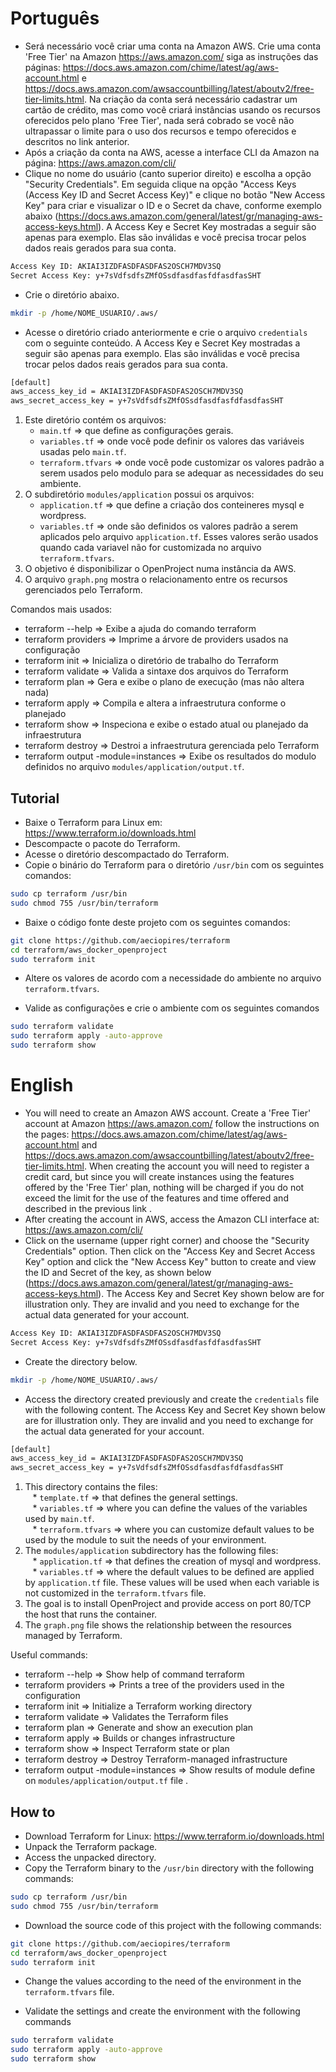 # Português

* Será necessário você criar uma conta na Amazon AWS. Crie uma conta 'Free Tier' na Amazon https://aws.amazon.com/ siga as instruções das páginas: https://docs.aws.amazon.com/chime/latest/ag/aws-account.html e https://docs.aws.amazon.com/awsaccountbilling/latest/aboutv2/free-tier-limits.html. Na criação da conta será necessário cadastrar um cartão de crédito, mas como você criará instâncias usando os recursos oferecidos pelo plano 'Free Tier', nada será cobrado se você não ultrapassar o limite para o uso dos recursos e tempo oferecidos e descritos no link anterior.
* Após a criação da conta na AWS, acesse a interface CLI da Amazon na página: https://aws.amazon.com/cli/
* Clique no nome do usuário (canto superior direito) e escolha a opção "Security Credentials". Em seguida clique na opção "Access Keys (Access Key ID and Secret Access Key)" e clique no botão "New Access Key" para criar e visualizar o ID e o Secret da chave, conforme exemplo abaixo (https://docs.aws.amazon.com/general/latest/gr/managing-aws-access-keys.html). A Access Key e Secret Key mostradas a seguir são apenas para exemplo. Elas são inválidas e você precisa trocar pelos dados reais gerados para sua conta.

```bash
Access Key ID: AKIAI3IZDFASDFASDFAS2OSCH7MDV3SQ
Secret Access Key: y+7sVdfsdfsZMfOSsdfasdfasfdfasdfasSHT
```

* Crie o diretório abaixo.

```bash
mkdir -p /home/NOME_USUARIO/.aws/
```

* Acesse o diretório criado anteriormente e crie o arquivo ``credentials`` com o seguinte conteúdo. A Access Key e Secret Key mostradas a seguir são apenas para exemplo. Elas são inválidas e você precisa trocar pelos dados reais gerados para sua conta.

```bash
[default]
aws_access_key_id = AKIAI3IZDFASDFASDFAS2OSCH7MDV3SQ
aws_secret_access_key = y+7sVdfsdfsZMfOSsdfasdfasfdfasdfasSHT
```

1. Este diretório contém os arquivos:
   * ``main.tf``          => que define as configurações gerais. 
   * ``variables.tf``     => onde você pode definir os valores das variáveis
usadas pelo ``main.tf``.
   * ``terraform.tfvars`` => onde você pode customizar os valores padrão 
a serem usados pelo modulo para se adequar as necessidades do seu ambiente.
2. O subdiretório ``modules/application`` possui os arquivos:
   * ``application.tf`` => que define a criação dos conteineres mysql e 
wordpress.
   * ``variables.tf``   => onde são definidos os valores padrão a serem 
aplicados pelo arquivo ``application.tf``. Esses valores serão usados quando 
cada variavel não for customizada no arquivo ``terraform.tfvars``.
3. O objetivo é disponibilizar o OpenProject numa instância da AWS.
4. O arquivo ``graph.png`` mostra o relacionamento entre os recursos gerenciados pelo Terraform.

Comandos mais usados:

* terraform --help    => Exibe a ajuda do comando terraform<br>
* terraform providers => Imprime a árvore de providers usados na configuração<br>
* terraform init      => Inicializa o diretório de trabalho do Terraform<br>
* terraform validate  => Valida a sintaxe dos arquivos do Terraform<br>
* terraform plan      => Gera e exibe o plano de execução (mas não altera nada) <br>
* terraform apply     => Compila e altera a infraestrutura conforme o planejado<br>
* terraform show      => Inspeciona e exibe o estado atual ou planejado da infraestrutura<br>
* terraform destroy   => Destroi a infraestrutura gerenciada pelo Terraform<br>
* terraform output -module=instances => Exibe os resultados do modulo definidos no arquivo ``modules/application/output.tf``.

## Tutorial

* Baixe o Terraform para Linux em: https://www.terraform.io/downloads.html
* Descompacte o pacote do Terraform.
* Acesse o diretório descompactado do Terraform.
* Copie o binário do Terraform para o diretório ``/usr/bin`` com os seguintes comandos:

```bash
sudo cp terraform /usr/bin
sudo chmod 755 /usr/bin/terraform
```

* Baixe o código fonte deste projeto com os seguintes comandos:

```bash
git clone https://github.com/aeciopires/terraform
cd terraform/aws_docker_openproject
sudo terraform init
```

* Altere os valores de acordo com a necessidade do ambiente no arquivo ``terraform.tfvars``.

* Valide as configurações e crie o ambiente com os seguintes comandos

```bash
sudo terraform validate
sudo terraform apply -auto-approve
sudo terraform show
```

# English

* You will need to create an Amazon AWS account. Create a 'Free Tier' account at Amazon https://aws.amazon.com/ follow the instructions on the pages: https://docs.aws.amazon.com/chime/latest/ag/aws-account.html and https://docs.aws.amazon.com/awsaccountbilling/latest/aboutv2/free-tier-limits.html. When creating the account you will need to register a credit card, but since you will create instances using the features offered by the 'Free Tier' plan, nothing will be charged if you do not exceed the limit for the use of the features and time offered and described in the previous link .
* After creating the account in AWS, access the Amazon CLI interface at: https://aws.amazon.com/cli/
* Click on the username (upper right corner) and choose the "Security Credentials" option. Then click on the "Access Key and Secret Access Key" option and click the "New Access Key" button to create and view the ID and Secret of the key, as shown below (https://docs.aws.amazon.com/general/latest/gr/managing-aws-access-keys.html). The Access Key and Secret Key shown below are for illustration only. They are invalid and you need to exchange for the actual data generated for your account.

```bash
Access Key ID: AKIAI3IZDFASDFASDFAS2OSCH7MDV3SQ
Secret Access Key: y+7sVdfsdfsZMfOSsdfasdfasfdfasdfasSHT
```

* Create the directory below.

```bash
mkdir -p /home/NOME_USUARIO/.aws/
```

* Access the directory created previously and create the ``credentials`` file with the following content. The Access Key and Secret Key shown below are for illustration only. They are invalid and you need to exchange for the actual data generated for your account.

```bash
[default]
aws_access_key_id = AKIAI3IZDFASDFASDFAS2OSCH7MDV3SQ
aws_secret_access_key = y+7sVdfsdfsZMfOSsdfasdfasfdfasdfasSHT
```

1. This directory contains the files:<br>
   * ``template.tf``      => that defines the general settings.<br>
   * ``variables.tf``     => where you can define the values of the variables
used by ``main.tf``.<br>
   * ``terraform.tfvars`` => where you can customize default values
to be used by the module to suit the needs of your environment.
2. The ``modules/application`` subdirectory has the following files:<br>
   * ``application.tf`` => that defines the creation of mysql and wordpress.<br>
   * ``variables.tf``   => where the default values to be defined are applied by 
``application.tf`` file. These values will be used when
each variable is not customized in the ``terraform.tfvars`` file.<br>
3. The goal is to install OpenProject and provide access on port 80/TCP the host 
that runs the container.<br>
4. The ``graph.png`` file shows the relationship between the resources managed by Terraform.

Useful commands:

* terraform --help    => Show help of command terraform<br>
* terraform providers => Prints a tree of the providers used in the configuration<br>
* terraform init      => Initialize a Terraform working directory<br>
* terraform validate  => Validates the Terraform files<br>
* terraform plan      => Generate and show an execution plan<br>
* terraform apply     => Builds or changes infrastructure<br>
* terraform show      => Inspect Terraform state or plan<br>
* terraform destroy   => Destroy Terraform-managed infrastructure<br>
* terraform output -module=instances => Show results of module define on ``modules/application/output.tf`` file .

## How to

* Download Terraform for Linux: https://www.terraform.io/downloads.html
* Unpack the Terraform package.
* Access the unpacked directory.
* Copy the Terraform binary to the ``/usr/bin`` directory with the following commands:

```bash
sudo cp terraform /usr/bin
sudo chmod 755 /usr/bin/terraform
```

* Download the source code of this project with the following commands:

```bash
git clone https://github.com/aeciopires/terraform
cd terraform/aws_docker_openproject
sudo terraform init
```

* Change the values according to the need of the environment in the ``terraform.tfvars`` file.

* Validate the settings and create the environment with the following commands

```bash
sudo terraform validate
sudo terraform apply -auto-approve
sudo terraform show
```
